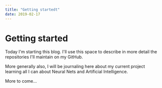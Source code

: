 ```yaml
---
title: "Getting startedt"
date: 2019-02-17
---
```


# Getting started 

Today I'm starting this blog. I'll use this space to describe in more detail the repositories I'll maintain on my GitHub. 

More generally also, I will be journaling here about my current project learning all I can about Neural Nets and Artificial Intelligence.

More to come...

